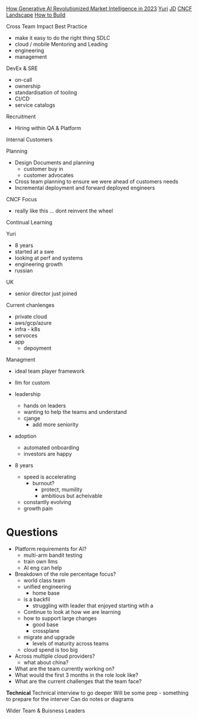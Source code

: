 [How Generative AI Revolutionized Market Intelligence in 2023](https://web.getmatter.com/entry/53712477)
[Yuri](https://www.linkedin.com/in/bushnevyuri/)
[JD](https://boards.greenhouse.io/alphasense/jobs/7191858002)
[CNCF Landscape](https://landscape.cncf.io/)
[How to Build](https://www.alpha-sense.com/thank-you/advantage-how-to-build-a-modern-market-intelligence-tech-stack/)

Cross Team Impact
Best Practice
- make it easy to do the right thing
SDLC
- cloud / mobile
Mentoring and Leading
- engineering
- management

DevEx & SRE
- on-call
- ownership
- standardisation of tooling
- CI/CD
- service catalogs

Recruitment
- Hiring within QA & Platform

Internal Customers

Planning
- Design Documents and planning
	- customer buy in
	- customer advocates
- Cross team planning to ensure we were ahead of customers needs
- Incremental deployment and forward deployed engineers

CNCF Focus
- really like this ... dont reinvent the wheel

Continual Learning


Yuri
- 8 years
- started at a swe
- looking at perf and systems
- engineering growth
- russian

UK
- senior director just joined

Current chanlenges
- private cloud
- aws/gcp/azure
- infra - k8s
- servoces
- app
	- depoyment

Managment
- ideal team player framework



- llm for custom
- leadership
	- hands on leaders
	- wanting to help the teams and understand 
	- cjange
		- add more seniority
- adoption
	- automated onboarding
	- investors are happy
- 8 years
	- speed is accelerating
		- burnout?
			- protect, mumility
			- ambitious but acheivable
	- constantly evolving 
	- growth pain


# Questions

- Platform requirements for AI?
	- multi-arm bandit testing
	- train own llms
	- AI eng can help
- Breakdown of the role percentage focus?
	- world class team
	- unified engineering
		- home base
	- is a backfil
		- struggling with leader that enjoyed starting wtih a 
	- Continue to look at how we are learning
	- how to support large changes
		- good base
		- crossplane
	- migrate and upgrade
		- levels of maturity across teams
	- cloud spend is too big
- Across multiple cloud providers?
	- what about china?
- What are the team currently working on?
- What would the first 3 months in the role look like?
- What are the current challenges that the team face?

**Technical**
Technical interview to go deeper
Will be some prep
	- something to prepare for the interver
Can do notes or diagrams

Wider Team & Buisness Leaders